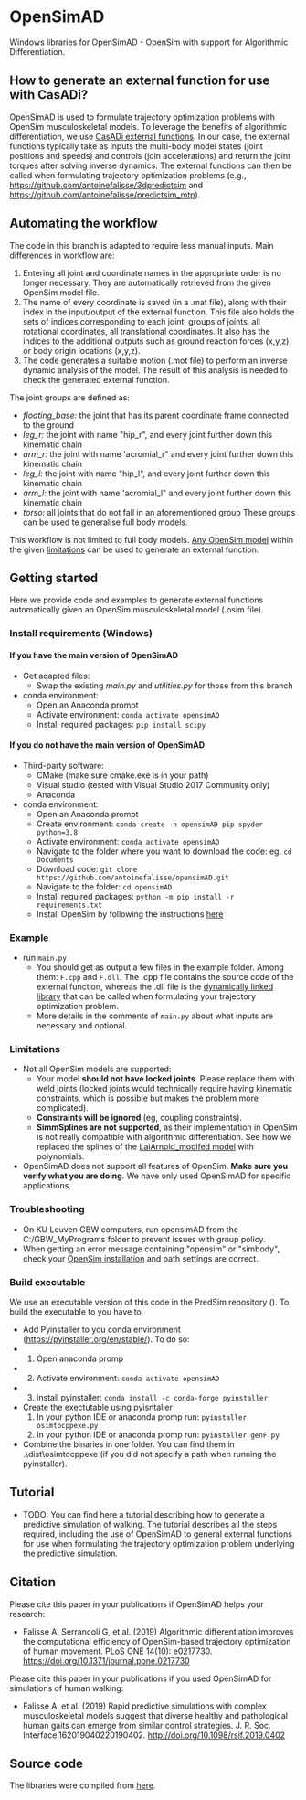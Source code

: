 # OpenSimAD
Windows libraries for OpenSimAD - OpenSim with support for Algorithmic Differentiation.

## How to generate an external function for use with CasADi?
OpenSimAD is used to formulate trajectory optimization problems with OpenSim musculoskeletal models. To leverage the benefits of algorithmic differentiation, we use [CasADi external functions](https://web.casadi.org/docs/#casadi-s-external-function). In our case, the external functions typically take as inputs the multi-body model states (joint positions and speeds) and controls (join accelerations) and return the joint torques after solving inverse dynamics. The external functions can then be called when formulating trajectory optimization problems (e.g., https://github.com/antoinefalisse/3dpredictsim and https://github.com/antoinefalisse/predictsim_mtp).

## Automating the workflow
The code in this branch is adapted to require less manual inputs. Main differences in workflow are:
1) Entering all joint and coordinate names in the appropriate order is no longer necessary. They are automatically retrieved from the given OpenSim model file.
2) The name of every coordinate is saved (in a .mat file), along with their index in the input/output of the external function. This file also holds the sets of indices corresponding to each joint, groups of joints, all rotational coordinates, all translational coordinates. It also has the indices to the additional outputs such as ground reaction forces (x,y,z), or body origin locations (x,y,z).
3) The code generates a suitable motion (.mot file) to perform an inverse dynamic analysis of the model. The result of this analysis is needed to check the generated external function.

The joint groups are defined as:
- *floating_base:* the joint that has its parent coordinate frame connected to the ground
- *leg_r:* the joint with name "hip_r", and every joint further down this kinematic chain
- *arm_r:* the joint with name 'acromial_r" and every joint further down this kinematic chain
- *leg_l:* the joint with name "hip_l", and every joint further down this kinematic chain
- *arm_l:* the joint with name 'acromial_l" and every joint further down this kinematic chain
- *torso:* all joints that do not fall in an aforementioned group
These groups can be used te generalise full body models. 

This workflow is not limited to full body models. [Any OpenSim model](https://user-images.githubusercontent.com/71920801/143950905-9ef6263e-c763-409a-bf7e-905efd8d28b8.png) within the given [limitations](#Limitations) can be used to generate an external function.

## Getting started
Here we provide code and examples to generate external functions automatically given an OpenSim musculoskeletal model (.osim file).

### Install requirements (Windows)
#### If you have the main version of OpenSimAD
  - Get adapted files:
    - Swap the existing *main.py* and *utilities.py* for those from this branch
  - conda environment:
    - Open an Anaconda prompt
    - Activate environment: `conda activate opensimAD`
    - Install required packages: `pip install scipy`

#### If you do not have the main version of OpenSimAD
  - Third-party software:
    - CMake (make sure cmake.exe is in your path)
    - Visual studio (tested with Visual Studio 2017 Community only)
    - Anaconda
  - conda environment:
    - Open an Anaconda prompt
    - Create environment: `conda create -n opensimAD pip spyder python=3.8`
    - Activate environment: `conda activate opensimAD`
    - Navigate to the folder where you want to download the code: eg. `cd Documents`
    - Download code: `git clone https://github.com/antoinefalisse/opensimAD.git`
    - Navigate to the folder: `cd opensimAD`
    - Install required packages: `python -m pip install -r requirements.txt`
    - Install OpenSim by following the instructions [here](https://simtk-confluence.stanford.edu:8443/display/OpenSim/Scripting+in+Python)

### Example
  - run `main.py`
      - You should get as output a few files in the example folder. Among them: `F.cpp` and `F.dll`. The .cpp file contains the source code of the external function, whereas the .dll file is the [dynamically linked library](https://web.casadi.org/docs/#casadi-s-external-function) that can be called when formulating your trajectory optimization problem.
      - More details in the comments of `main.py` about what inputs are necessary and optional.

### Limitations
  - Not all OpenSim models are supported:
    - Your model **should not have locked joints**. Please replace them with weld joints (locked joints would technically require having kinematic constraints, which is possible but makes the problem more complicated).
    - **Constraints will be ignored** (eg, coupling constraints).
    - **SimmSplines are not supported**, as their implementation in OpenSim is not really compatible with algorithmic differentiation. See how we replaced the splines of the [LaiArnold_modifed model](https://simtk.org/projects/model-high-flex) with polynomials.
  - OpenSimAD does not support all features of OpenSim. **Make sure you verify what you are doing**. We have only used OpenSimAD for specific applications.

### Troubleshooting
- On KU Leuven GBW computers, run opensimAD from the C:/GBW_MyPrograms folder to prevent issues with group policy.
- When getting an error message containing "opensim" or "simbody", check your [OpenSim installation](https://simtk-confluence.stanford.edu:8443/display/OpenSim/Scripting+in+Python) and path settings are correct.

### Build executable

We use an executable version of this code in the PredSim repository (). To build the executable to you have to 

- Add Pyinstaller to you conda environment (https://pyinstaller.org/en/stable/). To do so:
- 1. Open anaconda promp
- 2. Activate environment: `conda activate opensimAD`
- 3. install pyinstaller:  `conda install -c conda-forge pyinstaller`
- Create the exectutable using pyisntaller
  1. In your python IDE or anaconda promp run: `pyinstaller osimtocppexe.py`
  2. In your python IDE or anaconda promp run: `pyinstaller genF.py`
- Combine the binaries in one folder. You can find them in .\dist\osimtocppexe (if you did not specify a path when running the pyinstaller).

## Tutorial
  - TODO: You can find here a tutorial describing how to generate a predictive simulation of walking. The tutorial describes all the steps required, including the use of OpenSimAD to general external functions for use when formulating the trajectory optimization problem underlying the predictive simulation. 

## Citation
Please cite this paper in your publications if OpenSimAD helps your research:
  - Falisse A, Serrancolí G, et al. (2019) Algorithmic differentiation improves the computational efficiency of OpenSim-based trajectory optimization of human movement. PLoS ONE 14(10): e0217730. https://doi.org/10.1371/journal.pone.0217730

Please cite this paper in your publications if you used OpenSimAD for simulations of human walking:
  - Falisse A, et al. (2019) Rapid predictive simulations with complex musculoskeletal models suggest that diverse healthy and pathological human gaits can emerge from similar control strategies. J. R. Soc. Interface.162019040220190402. http://doi.org/10.1098/rsif.2019.0402

## Source code
The libraries were compiled from [here](https://github.com/antoinefalisse/opensim-core/tree/AD-recorder-work-py-install).
